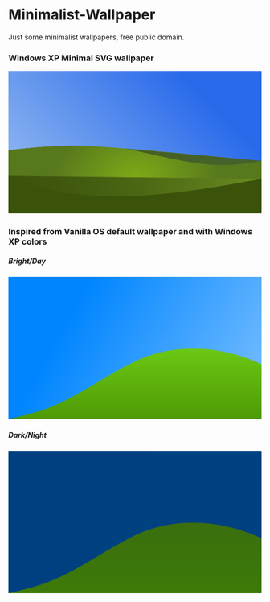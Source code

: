 # Minimalist-Wallpaper
Just some minimalist wallpapers, free public domain. 

### Windows XP Minimal SVG wallpaper
![](https://raw.githubusercontent.com/fastrizwaan/Minimalist-Wallpaper/main/Bliss-Minimal.svg)

### Inspired from Vanilla OS default wallpaper and with Windows XP colors
##### Bright/Day
![](https://raw.githubusercontent.com/fastrizwaan/Minimalist-Wallpaper/main/Vanilla-Bliss-Light.svg)

##### Dark/Night
![](https://raw.githubusercontent.com/fastrizwaan/Minimalist-Wallpaper/main/Vanilla-Bliss-Dark.svg)

